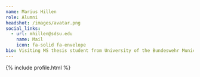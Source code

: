 ```yaml
---
name: Marius Hillen
role: Alumni
headshot: /images/avatar.png
social_links:
  - url: mhillen@sdsu.edu
    name: Mail
    icon: fa-solid fa-envelope
bio: Visiting MS thesis student from University of the Bundeswehr Munich.<br>"Preprocessing Images for Gesture Recognition in MediaPipe," 2023
---
```


{% include profile.html %}